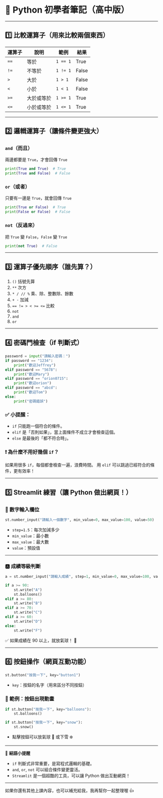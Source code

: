 # 🐍 Python 初學者筆記（高中版）

---

## 1️⃣ 比較運算子（用來比較兩個東西）

| 運算子 | 說明       | 範例     | 結果  |
| ------ | ---------- | -------- | ----- |
| `==`   | 等於       | `1 == 1` | True  |
| `!=`   | 不等於     | `1 != 1` | False |
| `>`    | 大於       | `1 > 1`  | False |
| `<`    | 小於       | `1 < 1`  | False |
| `>=`   | 大於或等於 | `1 >= 1` | True  |
| `<=`   | 小於或等於 | `1 <= 1` | True  |

---

## 2️⃣ 邏輯運算子（讓條件變更強大）

### `and`（而且）

兩邊都要是 `True`，才會回傳 `True`

```python
print(True and True)  # True
print(True and False)  # False
```

### `or`（或者）

只要有一邊是 `True`，就會回傳 `True`

```python
print(True or False)  # True
print(False or False)  # False
```

### `not`（反過來）

把 `True` 變 `False`，`False` 變 `True`

```python
print(not True)  # False
```

---

## 3️⃣ 運算子優先順序（誰先算？）

1. `()` 括號先算
2. `**` 次方
3. `* / // %` 乘、除、整數除、餘數
4. `+ -` 加減
5. `== != > < >= <=` 比較
6. `not`
7. `and`
8. `or`

---

## 4️⃣ 密碼門檢查（if 判斷式）

```python
password = input("請輸入密碼：")
if password == "1234":
    print("歡迎Jeffrey")
elif password == "5678":
    print("歡迎Mary")
elif password == "orion0715":
    print("歡迎orion")
elif password == "abcd":
    print("歡迎Tom")
else:
    print("密碼錯誤")
```

### ✅ 小提醒：

- `if` 只能跑一個符合的條件。
- `elif` 是「否則如果」，當上面條件不成立才會檢查這個。
- `else` 是最後的「都不符合時」。

### ❗ 為什麼不用好幾個 `if`？

如果用很多 `if`，每個都會檢查一遍，浪費時間。
用 `elif` 可以跳過已經符合的條件，更有效率！

---

## 5️⃣ Streamlit 練習（讓 Python 做出網頁！）

### 🔢 數字輸入欄位

```python
st.number_input("請輸入一個數字", min_value=0, max_value=100, value=50)
```

- `step=1.5`：每次加減多少
- `min_value`：最小數
- `max_value`：最大數
- `value`：預設值

---

### 🅰️ 成績等級判斷

```python
a = st.number_input("請輸入成績", step=1, min_value=0, max_value=100, value=50)

if a >= 90:
    st.write("A")
    st.balloons()
elif a >= 80:
    st.write("B")
elif a >= 70:
    st.write("C")
elif a >= 60:
    st.write("D")
else:
    st.write("F")
```

✅ 如果成績在 90 以上，就放氣球！ 🎈

---

## 6️⃣ 按鈕操作（網頁互動功能）

```python
st.button("按我一下", key="button1")
```

- `key`：按鈕的名字（用來區分不同按鈕）

### 🎈 範例：按鈕出現動畫

```python
if st.button("按我一下", key="balloons"):
    st.balloons()

if st.button("按我一下", key="snow"):
    st.snow()
```

- 點擊按鈕可以放氣球 🎈 或下雪 ❄️

---

📌 **結語小提醒**

- `if` 判斷式非常重要，是寫程式邏輯的基礎。
- `and`, `or`, `not` 可以組合條件變更靈活。
- `Streamlit` 是一個超酷的工具，可以讓 Python 做出互動網頁！

---

如果你還有其他上課內容，也可以補充給我，我再幫你一起整理喔 👍
